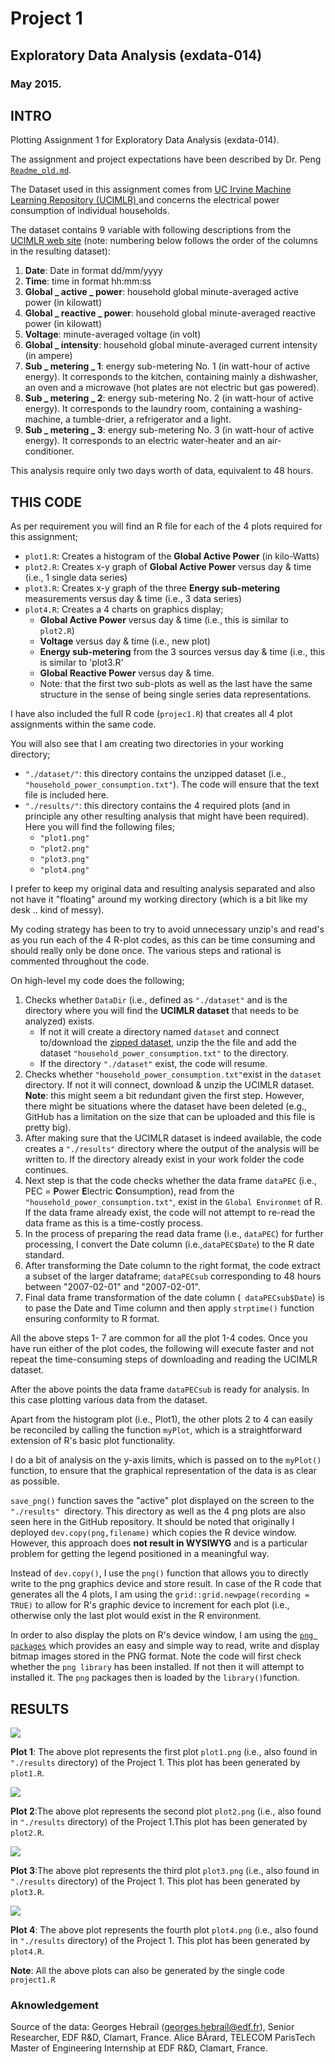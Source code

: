 # Project 1
## Exploratory Data Analysis (exdata-014)
### May 2015.

## INTRO
Plotting Assignment 1 for Exploratory Data Analysis (exdata-014).

The assignment and project expectations have been described by Dr. Peng [`Readme_old.md`](https://github.com/kklarsen/ExData_Plotting1/blob/master/README_old.md).

The Dataset used in this assignment comes from [UC Irvine Machine Learning Repository (UCIMLR) ](http://archive.ics.uci.edu/ml/) and concerns the electrical power consumption of individual households.

The dataset contains 9 variable with following descriptions from the [UCIMLR web site](https://archive.ics.uci.edu/ml/datasets/Individual+household+electric+power+consumption) (note: numbering below follows the order of the columns in the resulting dataset):

1. **Date**: Date in format dd/mm/yyyy
2. **Time**: time in format hh:mm:ss
3. **Global _ active _ power**: household global minute-averaged active power (in kilowatt)
4. **Global _ reactive _ power**: household global minute-averaged reactive power (in kilowatt)
5. **Voltage**: minute-averaged voltage (in volt)
6. **Global _ intensity**: household global minute-averaged current intensity (in ampere)
7. **Sub _ metering _ 1**: energy sub-metering No. 1 (in watt-hour of active energy). It corresponds to the kitchen, containing mainly a dishwasher, an oven and a microwave (hot plates are not electric but gas powered). 
8. **Sub _ metering _ 2**: energy sub-metering No. 2 (in watt-hour of active energy). It corresponds to the laundry room, containing a washing-machine, a tumble-drier, a refrigerator and a light.
9. **Sub _ metering _ 3**: energy sub-metering No. 3 (in watt-hour of active energy). It corresponds to an electric water-heater and an air-conditioner.

This analysis require only two days worth of data, equivalent to 48 hours.

## THIS CODE
As per requirement you will find an R file for each of the 4 plots required for this assignment;

* `plot1.R`: Creates a histogram of the **Global Active Power** (in kilo-Watts)
* `plot2.R`: Creates x-y graph of **Global Active Power** versus day & time (i.e., 1 single data series)
* `plot3.R`: Creates x-y graph of the three **Energy sub-metering** measurements versus day & time (i.e., 3 data series)
* `plot4.R`: Creates a 4 charts on graphics display;
	* **Global Active Power** versus day & time (i.e., this is similar to `plot2.R`)
	* **Voltage** versus day & time (i.e., new plot)
	* **Energy sub-metering** from the 3 sources versus day & time (i.e., this is similar to 'plot3.R'
	* **Global Reactive Power** versus day & time.
	* Note: that the first two sub-plots as well as the last have the same structure in the sense of being single series data representations.

I have also included the full R code (`projec1.R`) that creates all 4 plot assignments within the same code.

You will also see that I am creating two directories in your working directory;

* `"./dataset/"`: this directory contains the unzipped dataset (i.e., `"household_power_consumption.txt"`). The code will ensure that the text file is included here.
* `"./results/"`: this directory contains the 4 required plots (and in principle any other resulting analysis that might have been required). Here you will find the following files;
	* `"plot1.png"`
	* `"plot2.png"`
	* `"plot3.png"`
	* `"plot4.png"`

I prefer to keep my original data and resulting analysis separated and also not have it "floating" around my working directory (which is a bit like my desk .. kind of messy).

My coding strategy has been to try to avoid unnecessary unzip's and read's as you run each of the 4 R-plot codes, as this can be time consuming and should really only be done once. The various steps and rational is commented throughout the code.

On high-level my code does the following;

1. Checks whether `DataDir` (i.e., defined as `"./dataset"` and is the directory where you will find the **UCIMLR dataset** that needs to be analyzed) exists.
	* If not it will create a directory named `dataset` and connect to/download the [zipped dataset](https://d396qusza40orc.cloudfront.net/exdata%2Fdata%2Fhousehold_power_consumption.zip), unzip the the file and add the dataset `"household_power_consumption.txt"` to the directory.
	* If the directory `"./dataset"` exist, the code will resume.
1. Checks whether `"household_power_consumption.txt"`exist in the `dataset` directory. If not it will connect, download & unzip the UCIMLR dataset. **Note**: this might seem a bit redundant given the first step. However, there might be situations where the dataset have been deleted (e.g., GitHub has a limitation on the size that can be uploaded and this file is pretty big).
2. After making sure that the UCIMLR dataset is indeed available, the code creates a `"./results"` directory where the output of the analysis will be written to. If the directory already exist in your work folder the code continues.
3. Next step is that the code checks whether the data frame `dataPEC` (i.e., PEC = **P**ower **E**lectric **C**onsumption), read from the `"household_power_consumption.txt"`, exist in the `Global Environmet` of R. If the data frame already exist, the code will not attempt to re-read the data frame as this is a time-costly process.
4. In the process of preparing the read data frame (i.e., `dataPEC`) for further processing, I convert the Date column (i.e.,`dataPEC$Date`) to the R date standard.
5. After transforming the Date column to the right format, the code extract a subset of the larger dataframe; `dataPECsub` corresponding to 48 hours between "2007-02-01" and "2007-02-01".
6. Final data frame transformation of the date column (` dataPECsub$Date`) is to pase the Date and Time column and then apply `strptime()` function ensuring conformity to R format.

All the above steps 1- 7 are common for all the plot 1-4 codes. Once you have run either of the plot codes, the following will execute faster and not repeat the time-consuming steps of downloading and reading the UCIMLR dataset.

After the above points the data frame `dataPECsub` is ready for analysis. In this case plotting various data from the dataset.

Apart from the histogram plot (i.e., Plot1), the other plots 2 to 4 can easily be reconciled by calling the function `myPlot`, which is a straightforward extension of R's basic plot functionality.

I do a bit of analysis on the y-axis limits, which is passed on to the `myPlot()` function, to ensure that the graphical representation of the data is as clear as possible.

`save_png()` function saves the "active" plot displayed on the screen to the `"./results" `directory. This directory as well as the 4 png plots are also seen here in the GitHub repository. It should be noted that originally I deployed `dev.copy(png,filename)` which copies the R device window. However, this approach does **not result in WYSIWYG** and is a particular problem for getting the legend positioned in a meaningful way.

Instead of `dev.copy()`, I use the `png()` function that allows you to directly write to the png graphics device and store result. In case of the R code that generates all the 4 plots, I am using the `grid::grid.newpage(recording = TRUE)` to allow for R's graphic device to increment for each plot (i.e., otherwise only the last plot would exist in the R environment.

In order to also display the plots on R's device window, I am using the [`png packages`](http://cran.r-project.org/web/packages/png/index.html) which provides an easy and simple way to read, write and display bitmap images stored in the PNG format. Note the code will first check whether the `png library` has been installed. If not then it will attempt to installed it. The `png` packages then is loaded by the `library()`function.

## RESULTS

![](http://i.imgur.com/rarGnxp.png)

**Plot 1**: The above plot represents the first plot `plot1.png` (i.e., also found in `"./results` directory) of the Project 1. This plot has been generated by `plot1.R`.

![](http://i.imgur.com/TX4PFKK.png)

**Plot 2**:The above plot represents the second plot `plot2.png` (i.e., also found in `"./results` directory) of the Project 1.This plot has been generated by `plot2.R`.

![](http://i.imgur.com/Sdz3Qwt.png)

**Plot 3**:The above plot represents the third plot `plot3.png` (i.e., also found in `"./results` directory) of the Project 1. This plot has been generated by `plot3.R`.

![](http://i.imgur.com/4Eyd4l6.png)

**Plot 4**: The above plot represents the fourth plot `plot4.png` (i.e., also found in `"./results` directory) of the Project 1. This plot has been generated by `plot4.R`.

**Note**: All the above plots can also be generated by the single code `project1.R` 

### Aknowledgement
Source of the data: Georges Hebrail (georges.hebrail@edf.fr), Senior Researcher, EDF R&D, Clamart, France. 
Alice BÃrard, TELECOM ParisTech Master of Engineering Internship at EDF R&D, Clamart, France.

